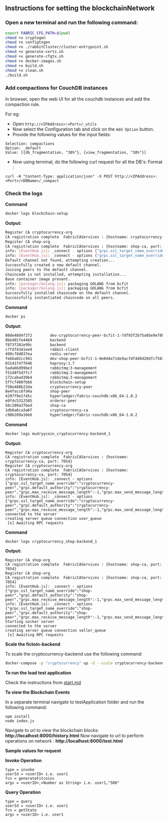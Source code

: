 ## Instructions for setting the blockchainNetwork

### Open a new terminal and run the following command:
```bash
export FABRIC_CFG_PATH=$(pwd)
chmod +x cryptogen
chmod +x configtxgen
chmod +x ./rabbitCluster/cluster-entrypoint.sh
chmod +x generate-certs.sh
chmod +x generate-cfgtx.sh
chmod +x docker-images.sh
chmod +x build.sh
chmod +x clean.sh
./build.sh
```

### Add compactions for CouchDB instances

In browser, open the web UI for all the couchdb instances and add the compaction rule.

For eg:
* Open  ```http://<IPAddress>:<Port>/_utils```
* Now select the Configuration tab and click on the `Add Option` button.
* Provide the following values for the input fields:
```
Selection: compactions
Option: _default
Value: [{db_fragmentation, "30%"}, {view_fragmentation, "30%"}]
```
* Now using terminal, do the following curl request for all the DB's:
Format :
```
curl -H "Content-Type: application/json" -X POST http://<IPAddress>:<Port>/<DBName>/_compact
```

###  Check the logs

**Command**
```bash
docker logs blockchain-setup
```
**Output:**
```bash
Register CA cryptocurrency-org
CA registration complete  FabricCAServices : {hostname: cryptocurrency-ca, port: 7054}
Register CA shop-org
CA registration complete  FabricCAServices : {hostname: shop-ca, port: 7054}
info: [EventHub.js]: _connect - options {"grpc.ssl_target_name_override":"shop-peer","grpc.default_authority":"shop-peer"}
info: [EventHub.js]: _connect - options {"grpc.ssl_target_name_override":"cryptocurrency-peer","grpc.default_authority":"cryptocurrency-peer"}
Default channel not found, attempting creation...
Successfully created a new default channel.
Joining peers to the default channel.
Chaincode is not installed, attempting installation...
Base container image present.
info: [packager/Golang.js]: packaging GOLANG from bcfit
info: [packager/Golang.js]: packaging GOLANG from bcfit
Successfully installed chaincode on the default channel.
Successfully instantiated chaincode on all peers.
```

**Command**
```bash
docker ps
```
**Output:**
```bash
80de48d4f372        dev-cryptocurrency-peer-bcfit-1-7df93f2b75a05e9e7896ce92dcb057539e271722e43eba5ff9c75aae902fdcce   "chaincode -peer.add…"   3 hours ago         Up 3 hours                                                                dev-cryptocurrency-peer-bcfit-1
0bb401fe44b9        backend                                                                                     "node index.js"          3 hours ago         Up 3 hours                                                                cryptocurrency_cryptocurrency-backend_1
f873f201e99c        backend                                                                                     "node index.js"          3 hours ago         Up 3 hours                                                                cryptocurrency_shop-backend_1
c7fdf4341ee9        rabbit-client                                                                               "node index.js"          3 hours ago         Up 3 hours          0.0.0.0:3000->3000/tcp                                rabbit-client
499cf8d837ea        redis-server                                                                                "/docker-entrypoint.…"   3 hours ago         Up 3 hours          6379/tcp, 0.0.0.0:7000-7007->7000-7007/tcp            cryptocurrency_redis-server_1
febba02cc941        dev-shop-peer-bcfit-1-0e0d4e71de9ac7df4d0d20dfcf583e3e63227edda600fe338485053387e09c50      "chaincode -peer.add…"   3 hours ago         Up 3 hours                                                                dev-shop-peer-bcfit-1
03141f47f646        haproxy:1.7                                                                                 "/docker-entrypoint.…"   3 hours ago         Up 3 hours          0.0.0.0:5672->5672/tcp, 0.0.0.0:15672->15672/tcp      rabbitmq
5ada66d99be3        rabbitmq:3-management                                                                       "/usr/local/bin/clus…"   3 hours ago         Up 3 hours          4369/tcp, 5671-5672/tcp, 15671-15672/tcp, 25672/tcp   rabbitmq3
f51d8f5d7fc7        rabbitmq:3-management                                                                       "/usr/local/bin/clus…"   3 hours ago         Up 3 hours          4369/tcp, 5671-5672/tcp, 15671-15672/tcp, 25672/tcp   rabbitmq2
172cabad39b4        rabbitmq:3-management                                                                       "docker-entrypoint.s…"   3 hours ago         Up 3 hours          4369/tcp, 5671-5672/tcp, 15671-15672/tcp, 25672/tcp   rabbitmq1
5ffcf480fbb6        blockchain-setup                                                                            "node index.js"          3 hours ago         Up 3 hours          3000/tcp                                              blockchain-setup
f58e488b23da        cryptocurrency-peer                                                                                "peer node start"        3 hours ago         Up 3 hours          0.0.0.0:8051->7051/tcp, 0.0.0.0:8053->7053/tcp        cryptocurrency-peer
8e4facc6fd4a        shop-peer                                                                                   "peer node start"        3 hours ago         Up 3 hours          0.0.0.0:7051->7051/tcp, 0.0.0.0:7053->7053/tcp        shop-peer
4297f9e1f45c        hyperledger/fabric-couchdb:x86_64-1.0.2                                                     "tini -- /docker-ent…"   3 hours ago         Up 3 hours          4369/tcp, 9100/tcp, 0.0.0.0:6984->5984/tcp            couchdb1
e0fdc5312585        orderer-peer                                                                                "orderer"                3 hours ago         Up 3 hours          0.0.0.0:7050->7050/tcp                                orderer0
56c209a37bed        shop-ca                                                                                     "fabric-ca-server st…"   3 hours ago         Up 3 hours          0.0.0.0:7054->7054/tcp                                shop-ca
1db6a6ca3a6f        cryptocurrency-ca                                                                                  "fabric-ca-server st…"   3 hours ago         Up 3 hours          0.0.0.0:8054->7054/tcp                                cryptocurrency-ca
c90b289a10e6        hyperledger/fabric-couchdb:x86_64-1.0.2                                                     "tini -- /docker-ent…"   3 hours ago         Up 3 hours          4369/tcp, 9100/tcp, 0.0.0.0:5984->5984/tcp            couchdb0
```

**Command**
```bash
docker logs mudryycoin_cryptocurrency-backend_1
```
**Output:**
```
Register CA cryptocurrency-org
CA registration complete  FabricCAServices : {hostname: cryptocurrency-ca, port: 7054}
Register CA cryptocurrency-org
CA registration complete  FabricCAServices : {hostname: cryptocurrency-ca, port: 7054}
info: [EventHub.js]: _connect - options {"grpc.ssl_target_name_override":"cryptocurrency-peer","grpc.default_authority":"cryptocurrency-peer","grpc.max_receive_message_length":-1,"grpc.max_send_message_length":-1}
info: [EventHub.js]: _connect - options {"grpc.ssl_target_name_override":"cryptocurrency-peer","grpc.default_authority":"cryptocurrency-peer","grpc.max_receive_message_length":-1,"grpc.max_send_message_length":-1}
connected to the server
creating server queue connection user_queue
 [x] Awaiting RPC requests
```

**Command**
```bash
docker logs cryptocurrency_shop-backend_1
```
**Output:**
```
Register CA shop-org
CA registration complete  FabricCAServices : {hostname: shop-ca, port: 7054}
Register CA shop-org
CA registration complete  FabricCAServices : {hostname: shop-ca, port: 7054}
info: [EventHub.js]: _connect - options {"grpc.ssl_target_name_override":"shop-peer","grpc.default_authority":"shop-peer","grpc.max_receive_message_length":-1,"grpc.max_send_message_length":-1}
info: [EventHub.js]: _connect - options {"grpc.ssl_target_name_override":"shop-peer","grpc.default_authority":"shop-peer","grpc.max_receive_message_length":-1,"grpc.max_send_message_length":-1}
Starting socker server
connected to the server
creating server queue connection seller_queue
 [x] Awaiting RPC requests
```

**Scale the fictoin-backend**

To scale the cryptocurrency-backend use the following command:
```bash
docker-compose -p "cryptocurrency" up -d --scale cryptocurrency-backend=<No of conatiners>
```

**To run the load test application**

Check the instructions from [start.md](https://github.com/IBM/secret-map-dashboard/blob/master/containers/blockchain/cliLoadTester/start.md)

**To view the Blockchain Events**

In a separate terminal navigate to testApplication folder and run the following command:
```
npm install
node index.js
```
Navigate to url to view the blockchain blocks: **http://localhost:8000/history.html**
Now navigate to url to perform operations on network : **http://localhost:8000/test.html**

**Sample  values for request**

**Invoke Operation**
```
type = invoke
userId = <userID> i.e. user1
fcn = generateFitcoins
args = <userID>,<Number as String> i.e. user1,"500"
```

**Query Operation**
```
type = query
userId = <userID> i.e. user1
fcn = getState
args = <userID> i.e. user1
```
